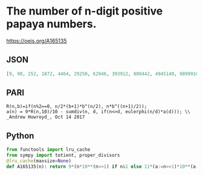 # The number of n\-digit positive papaya numbers\.
https://oeis.org/A165135
## JSON
```JSON
[9, 90, 252, 1872, 4464, 29250, 62946, 393912, 809442, 4945140, 9899910, 59366286, 116999892, 692936460, 1349989992, 7919601912, 15299999856, 89099130960, 170999999838, 989995038012, 1889999872488, 10889990099100, 20699999999802, 118799939782206, 224999999981964]
```
## PARI
```PARI
R(n,b)=if(n%2==0, n/2*(b+1)*b^(n/2), n*b^((n+1)/2));
a(n) = 9*R(n,10)/10 - sumdiv(n, d, if(n<>d, eulerphi(n/d)*a(d))); \\ _Andrew Howroyd_, Oct 14 2017
```
## Python
```Python
from functools import lru_cache
from sympy import totient, proper_divisors
@lru_cache(maxsize=None)
def A165135(n): return 9*(n*10**(n>>1) if n&1 else 11*(a:=n>>1)*10**(a-1))-sum(totient(n//d)*A165135(d) for d in proper_divisors(n,generator=True)) # _Chai Wah Wu_, Feb 19 2024
```
